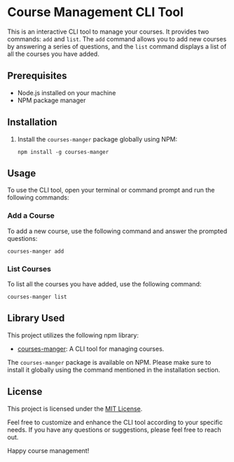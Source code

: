# Course Management CLI Tool

This is an interactive CLI tool to manage your courses. It provides two commands: `add` and `list`. The `add` command allows you to add new courses by answering a series of questions, and the `list` command displays a list of all the courses you have added.

## Prerequisites

- Node.js installed on your machine
- NPM package manager

## Installation

1. Install the `courses-manger` package globally using NPM:
   ```
   npm install -g courses-manger
   ````

## Usage

To use the CLI tool, open your terminal or command prompt and run the following commands:

### Add a Course

To add a new course, use the following command and answer the prompted questions:
```
courses-manger add
```

### List Courses

To list all the courses you have added, use the following command:
```
courses-manger list
```

## Library Used

This project utilizes the following npm library:

- [courses-manger](https://www.npmjs.com/package/courses-manger): A CLI tool for managing courses.

The `courses-manger` package is available on NPM. Please make sure to install it globally using the command mentioned in the installation section.

## License

This project is licensed under the [MIT License](LICENSE).

Feel free to customize and enhance the CLI tool according to your specific needs. If you have any questions or suggestions, please feel free to reach out.

Happy course management!
